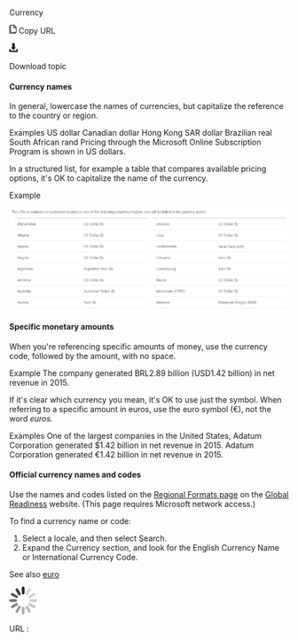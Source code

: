 ﻿# 

Currency

![Copy URL](media/currency/Copy.png)
Copy URL

![Download](media/currency/Download.png)

Download topic

#### Currency names

In general, lowercase the names of currencies, but capitalize the reference to the country or region. 

Examples
US dollar
Canadian dollar
Hong Kong SAR dollar
Brazilian real
South African rand
Pricing through the Microsoft Online Subscription Program is shown in US dollars.

In
a structured list, for example a table that compares available pricing
options, it's OK to capitalize the name of the currency.

Example

![](media/currency/1453401234.png)

#### Specific monetary amounts

When you're referencing specific amounts of money, use the currency code, followed by the amount, with no space.

Example The company generated BRL2.89 billion (USD1.42 billion) in net revenue in 2015. 

If it's clear which currency you mean, it's OK to use just the symbol. When referring to a specific amount in euros, use the euro symbol (€), not the word *euros.*

Examples
One of the largest companies in the United States, Adatum Corporation generated $1.42 billion in net revenue in 2015.
Adatum Corporation generated €1.42 billion in net revenue in 2015. 

#### Official currency names and codes

Use the names and codes listed on the [Regional Formats page](https://microsoft.sharepoint.com/teams/celaGlobalReadiness/Pages/Regional-Format.aspx "Regional Formats page on the Global Readiness website") on the [Global Readiness](https://microsoft.sharepoint.com/teams/celaGlobalReadiness/Pages/Home.aspx) website. (This page requires Microsoft network access.)

To find a currency name or code:

1.  Select a locale, and then select Search.
2.  Expand the Currency section, and look for the English Currency Name or International Currency Code.

See also [](https://worldready.cloudapp.net/Styleguide/Read?id=2700&topicid=33706)[euro](https://worldready.cloudapp.net/Styleguide/Read?id=2700&topicid=33706)

![In progress](media/currency/activity-large.gif)

URL :
